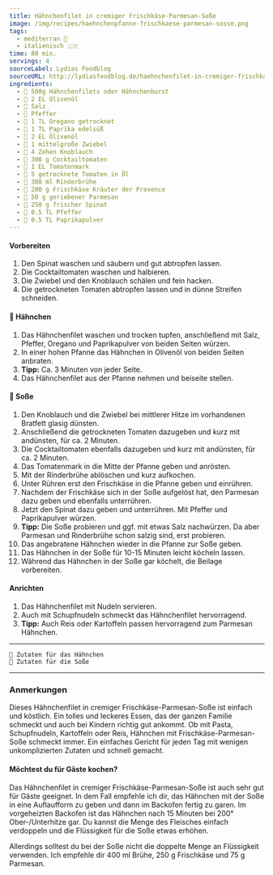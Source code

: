 ```yaml
---
title: Hähnchenfilet in cremiger Frischkäse-Parmesan-Soße
image: /img/recipes/haehnchenpfanne-frischkaese-parmesan-sosse.png
tags:
  - mediterran 🌊
  - italienisch 🇮🇹
time: 80 min.
servings: 4
sourceLabel: Lydias Foodblog
sourceURL: http://lydiasfoodblog.de/haehnchenfilet-in-cremiger-frischkaese-parmesan-sosse/
ingredients:
  - 🐔 500g Hähnchenfilets oder Hähnchenburst
  - 🐔 2 EL Olivenöl
  - 🐔 Salz
  - 🐔 Pfeffer
  - 🐔 1 TL Oregano getrocknet
  - 🐔 1 TL Paprika edelsüß
  - 🐔 2 EL Ölivenöl
  - 🥣 1 mittelgroße Zwiebel
  - 🥣 4 Zehen Knoblauch
  - 🥣 300 g Cocktailtomaten
  - 🥣 1 EL Tomatenmark
  - 🥣 5 getrocknete Tomaten in Öl
  - 🥣 300 ml Rinderbrühe
  - 🥣 200 g Frischkäse Kräuter der Provence
  - 🥣 50 g geriebener Parmesan
  - 🥣 250 g frischer Spinat
  - 🥣 0.5 TL Pfeffer
  - 🥣 0.5 TL Paprikapulver
---
```

#### Vorbereiten

  1. Den Spinat waschen und säubern und gut abtropfen lassen.
  1. Die Cocktailtomaten waschen und halbieren.
  1. Die Zwiebel und den Knoblauch schälen und fein hacken.
  1. Die getrockneten Tomaten abtropfen lassen und in dünne Streifen schneiden.
<p></p>

#### 🐔 Hähnchen

  1. Das Hähnchenfilet waschen und trocken tupfen, anschließend mit Salz, Pfeffer, Oregano und Paprikapulver von beiden Seiten würzen.
  1. In einer hohen Pfanne das Hähnchen in Olivenöl von beiden Seiten anbraten.
  1. **Tipp:** Ca. 3 Minuten von jeder Seite.
  1. Das Hähnchenfilet aus der Pfanne nehmen und beiseite stellen.
<p></p>

#### 🥣 Soße

  1. Den Knoblauch und die Zwiebel bei mittlerer Hitze im vorhandenen Bratfett glasig dünsten.
  1. Anschließend die getrockneten Tomaten dazugeben und kurz mit andünsten, für ca. 2 Minuten.
  1. Die Cocktailtomaten ebenfalls dazugeben und kurz mit andünsten, für ca. 2 Minuten.
  1. Das Tomatenmark in die Mitte der Pfanne geben und anrösten.
  1. Mit der Rinderbrühe ablöschen und kurz aufkochen.
  1. Unter Rühren erst den Frischkäse in die Pfanne geben und einrühren.
  1. Nachdem der Frischkäse sich in der Soße aufgelöst hat, den Parmesan dazu geben und ebenfalls unterrühren.
  1. Jetzt den Spinat dazu geben und unterrühren. Mit Pfeffer und Paprikapulver würzen.
  1. **Tipp:** Die Soße probieren und ggf. mit etwas Salz nachwürzen. Da aber Parmesan und Rinderbrühe schon salzig sind, erst probieren.
  1. Das angebratene Hähnchen wieder in die Pfanne zur Soße geben.
  1. Das Hähnchen in der Soße für 10-15 Minuten leicht köcheln lassen.
  1. Während das Hähnchen in der Soße gar köchelt, die Beilage vorbereiten. 
<p></p>

#### Anrichten

  1. Das Hähnchenfilet mit Nudeln servieren.
  1. Auch mit Schupfnudeln schmeckt das Hähnchenfilet hervorragend.
  1. **Tipp:** Auch Reis oder Kartoffeln passen hervorragend zum Parmesan Hähnchen.
<p></p>

***
    🐔 Zutaten für das Hähnchen
    🥣 Zutaten für die Soße
    
***
    
### Anmerkungen

Dieses Hähnchenfilet in cremiger Frischkäse-Parmesan-Soße ist einfach und 
köstlich. Ein tolles und leckeres Essen, das der ganzen Familie schmeckt 
und auch bei Kindern richtig gut ankommt.
Ob mit Pasta, Schupfnudeln, Kartoffeln oder Reis, Hähnchen mit 
Frischkäse-Parmesan-Soße schmeckt immer. Ein einfaches Gericht für 
jeden Tag mit wenigen unkomplizierten Zutaten und schnell gemacht.

#### Möchtest du für Gäste kochen?

Das Hähnchenfilet in cremiger Frischkäse-Parmesan-Soße ist auch sehr gut
für Gäste geeignet. In dem Fall empfehle ich dir, das Hähnchen mit der Soße 
in eine Auflaufform zu geben und dann im Backofen fertig zu garen.
Im vorgeheizten Backofen ist das Hähnchen nach 15 Minuten bei 200° Ober-/Unterhitze gar.
Du kannst die Menge des Fleisches einfach verdoppeln und die Flüssigkeit für die Soße etwas erhöhen.

Allerdings solltest du bei der Soße nicht die doppelte Menge an Flüssigkeit verwenden. 
Ich empfehle dir 400 ml Brühe, 250 g Frischkäse und 75 g Parmesan.
